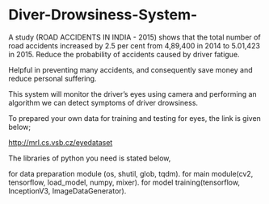 # Diver-Drowsiness-System-

A study (ROAD ACCIDENTS IN INDIA - 2015) shows that the total number of road accidents increased by 2.5 per cent from 4,89,400 in 2014 to 5.01,423 in 2015. Reduce the probability of accidents caused by driver fatigue.

Helpful in preventing many accidents, and consequently save money and reduce personal suffering.

This system will monitor the driver’s eyes using camera and performing an algorithm we can detect symptoms of driver drowsiness.

To prepared your own data for training and testing for eyes, the link is given below;

http://mrl.cs.vsb.cz/eyedataset

The libraries of python you need is stated below,

for data preparation module (os, shutil, glob, tqdm).
for main module(cv2, tensorflow, load_model, numpy, mixer).
for model training(tensorflow, InceptionV3, ImageDataGenerator).
